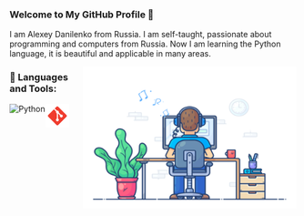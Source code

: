 ### Welcome to My GitHub Profile 👋

I am Alexey Danilenko from Russia. I am self-taught, passionate about programming and computers from Russia.
Now I am learning the Python language, it is beautiful and applicable in many areas.

<img align="right" height="250" width="375" alt="" src="https://github.com/alexdaniel76/alexdaniel76/blob/main/gifs/coder.gif" />

### 🔨 Languages and Tools:

<a href="https://www.python.org" target="_blank"><img align="left" alt="Python" height ="42px" src="https://raw.githubusercontent.com/rahul-jha98/github_readme_icons/main/language_and_tools/square/python/python.svg"></a>

<a href="https://git-scm.com" target="_blank"><img align="left" alt="Git" height ="42px" src="https://github.com/alexdaniel76/alexdaniel76/blob/main/gifs/git.svg"></a>

